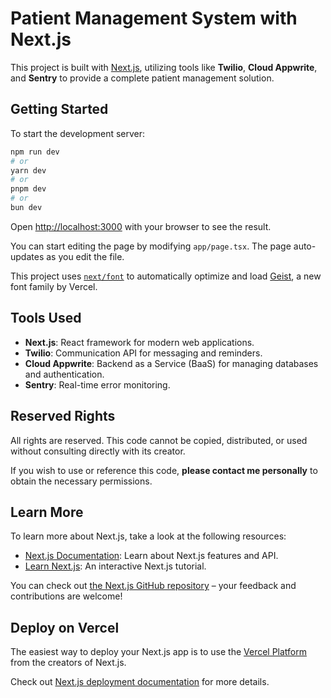 # Patient Management System with Next.js

This project is built with [Next.js](https://nextjs.org), utilizing tools like **Twilio**, **Cloud Appwrite**, and **Sentry** to provide a complete patient management solution.

## Getting Started

To start the development server:

```bash
npm run dev
# or
yarn dev
# or
pnpm dev
# or
bun dev
```

Open [http://localhost:3000](http://localhost:3000) with your browser to see the result.

You can start editing the page by modifying `app/page.tsx`. The page auto-updates as you edit the file.

This project uses [`next/font`](https://nextjs.org/docs/app/building-your-application/optimizing/fonts) to automatically optimize and load [Geist](https://vercel.com/font), a new font family by Vercel.

## Tools Used

- **Next.js**: React framework for modern web applications.
- **Twilio**: Communication API for messaging and reminders.
- **Cloud Appwrite**: Backend as a Service (BaaS) for managing databases and authentication.
- **Sentry**: Real-time error monitoring.

## Reserved Rights

All rights are reserved. This code cannot be copied, distributed, or used without consulting directly with its creator.

If you wish to use or reference this code, **please contact me personally** to obtain the necessary permissions.

## Learn More

To learn more about Next.js, take a look at the following resources:

- [Next.js Documentation](https://nextjs.org/docs): Learn about Next.js features and API.
- [Learn Next.js](https://nextjs.org/learn): An interactive Next.js tutorial.

You can check out [the Next.js GitHub repository](https://github.com/vercel/next.js) – your feedback and contributions are welcome!

## Deploy on Vercel

The easiest way to deploy your Next.js app is to use the [Vercel Platform](https://vercel.com/new?utm_medium=default-template&filter=next.js&utm_source=create-next-app&utm_campaign=create-next-app-readme) from the creators of Next.js.

Check out [Next.js deployment documentation](https://nextjs.org/docs/app/building-your-application/deploying) for more details.